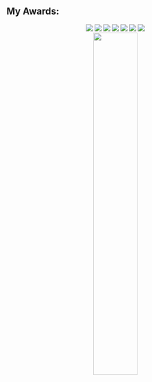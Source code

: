 <h2>My Awards:</h2>
<p align="center">
  <a href="https://github.com/unyamma"><img src="https://img.shields.io/badge/Svelte-4A4A55?style=for-the-badge&logo=svelte&logoColor=FF3E00"></a>
  <a href="https://github.com/unyamma"><img src="https://img.shields.io/badge/Vercel-000000?style=for-the-badge&logo=vercel&logoColor=white"></a>
  <a href="https://github.com/unyamma"><img src="https://img.shields.io/badge/TypeScript-007ACC?style=for-the-badge&logo=typescript&logoColor=white"></a>
  <a href="https://github.com/unyamma"><img src="https://img.shields.io/badge/Lua-2C2D72?style=for-the-badge&logo=lua&logoColor=white"></a>
  <a href="https://github.com/unyamma"><img src="https://img.shields.io/badge/Go-00ADD8?style=for-the-badge&logo=go&logoColor=white"></a>
  <a href="https://github.com/unyamma"><img src="https://img.shields.io/badge/Google_Cloud-4285F4?style=for-the-badge&logo=google-cloud&logoColor=white"></a>
  <a href="https://github.com/unyamma"><img src="https://img.shields.io/badge/Visual_Studio_Code-0078D4?style=for-the-badge&logo=visual%20studio%20code&logoColor=white"></a>

  <br/>
  <img src="https://s9.travelask.ru/uploads/post/000/035/145/main_image/facebook-aa94bc38b9989f3daae7479729226a18.jpg" style="width:45%"></a>
</p>

